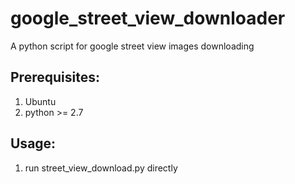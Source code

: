 # google_street_view_downloader
A python script for google street view images downloading

Prerequisites:
---
1. Ubuntu
2. python >= 2.7

Usage:
---
1. run street_view_download.py directly
